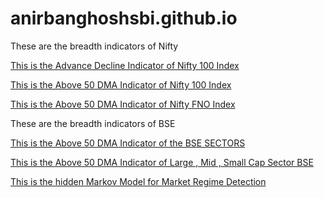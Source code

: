 # anirbanghoshsbi.github.io
These are the breadth indicators of Nifty

[This is the Advance Decline Indicator of Nifty 100 Index ](https://github.com/anirbanghoshsbi/.github.io/blob/master/Advance_Decline_Nifty100B.ipynb)

[This is the Above 50 DMA Indicator of Nifty 100 Index ](https://github.com/anirbanghoshsbi/.github.io/blob/master/nifty100_Above_50EMA_B.ipynb)

[This is the Above 50 DMA Indicator of Nifty FNO Index ](https://github.com/anirbanghoshsbi/.github.io/blob/master/FNO_Above_50_DMA_B.ipynb)


These are the breadth indicators of BSE


[This is the Above 50 DMA Indicator of the BSE SECTORS ](https://github.com/anirbanghoshsbi/.github.io/blob/master/BSE_Advance_Decline.ipynb)

[This is the Above 50 DMA Indicator of Large , Mid , Small Cap Sector BSE](https://github.com/anirbanghoshsbi/.github.io/blob/master/BSE_large_mid_small_above_50DMA_B.ipynb)

[This is the hidden Markov Model for Market Regime Detection](https://github.com/anirbanghoshsbi/.github.io/blob/master/BSE_large_mid_small_above_50DMA_B.ipynb)


